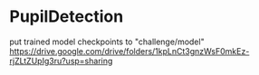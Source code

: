 # PupilDetection
put trained model checkpoints to "challenge/model"
https://drive.google.com/drive/folders/1kpLnCt3gnzWsF0mkEz-rjZLtZUpIg3ru?usp=sharing
